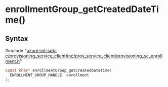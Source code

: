 # enrollmentGroup_getCreatedDateTime()

## Syntax

\#include "[azure-iot-sdk-c/provisioning_service_client/inc/prov_service_client/provisioning_sc_enrollment.h](../iot-c-ref-provisioning-sc-enrollment-h.md)"  
```C
const char* enrollmentGroup_getCreatedDateTime(
  ENROLLMENT_GROUP_HANDLE  enrollment
);
```

